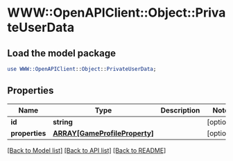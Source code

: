 # WWW::OpenAPIClient::Object::PrivateUserData

## Load the model package
```perl
use WWW::OpenAPIClient::Object::PrivateUserData;
```

## Properties
Name | Type | Description | Notes
------------ | ------------- | ------------- | -------------
**id** | **string** |  | [optional] 
**properties** | [**ARRAY[GameProfileProperty]**](GameProfileProperty.md) |  | [optional] 

[[Back to Model list]](../README.md#documentation-for-models) [[Back to API list]](../README.md#documentation-for-api-endpoints) [[Back to README]](../README.md)


